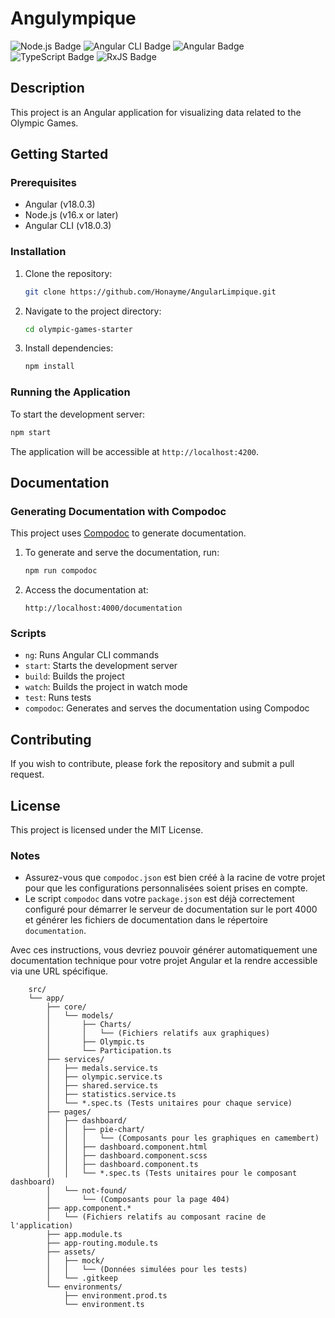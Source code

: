 # Angulympique

![Node.js Badge](https://img.shields.io/badge/Node.js-v16.x+-339933?style=for-the-badge&logo=nodedotjs&logoColor=white)
![Angular CLI Badge](https://img.shields.io/badge/Angular%20CLI-v18.0.3-red?style=for-the-badge&logo=angular&logoColor=white)
![Angular Badge](https://img.shields.io/badge/Angular-v18.0.3-red?style=for-the-badge&logo=angular&logoColor=white)
![TypeScript Badge](https://img.shields.io/badge/TypeScript-v5.4.2-blue?style=for-the-badge&logo=typescript&logoColor=white)
![RxJS Badge](https://img.shields.io/badge/RxJS-v7.8.0-9900FF?style=for-the-badge&logo=reactivex&logoColor=white)

## Description

This project is an Angular application for visualizing data related to the Olympic Games.

## Getting Started

### Prerequisites

- Angular (v18.0.3)
- Node.js (v16.x or later)
- Angular CLI (v18.0.3)

### Installation

1. Clone the repository:
   ```sh
   git clone https://github.com/Honayme/AngularLimpique.git
   ```
2. Navigate to the project directory:
   ```sh
   cd olympic-games-starter
   ```
3. Install dependencies:
   ```sh
   npm install
   ```

### Running the Application

To start the development server:
```sh
npm start
```

The application will be accessible at `http://localhost:4200`.

## Documentation

### Generating Documentation with Compodoc

This project uses [Compodoc](https://compodoc.app/) to generate documentation.

1. To generate and serve the documentation, run:
   ```sh
   npm run compodoc
   ```

2. Access the documentation at:
   ```
   http://localhost:4000/documentation
   ```

### Scripts

- `ng`: Runs Angular CLI commands
- `start`: Starts the development server
- `build`: Builds the project
- `watch`: Builds the project in watch mode
- `test`: Runs tests
- `compodoc`: Generates and serves the documentation using Compodoc

## Contributing

If you wish to contribute, please fork the repository and submit a pull request.

## License

This project is licensed under the MIT License.


### Notes

- Assurez-vous que `compodoc.json` est bien créé à la racine de votre projet pour que les configurations personnalisées soient prises en compte.
- Le script `compodoc` dans votre `package.json` est déjà correctement configuré pour démarrer le serveur de documentation sur le port 4000 et générer les fichiers de documentation dans le répertoire `documentation`.

Avec ces instructions, vous devriez pouvoir générer automatiquement une documentation technique pour votre projet Angular et la rendre accessible via une URL spécifique.


```
    src/
    └── app/
        ├── core/
        │   └── models/
        │       ├── Charts/
        │       │   └── (Fichiers relatifs aux graphiques)
        │       ├── Olympic.ts
        │       └── Participation.ts
        ├── services/
        │   ├── medals.service.ts
        │   ├── olympic.service.ts
        │   ├── shared.service.ts
        │   ├── statistics.service.ts
        │   └── *.spec.ts (Tests unitaires pour chaque service)
        ├── pages/
        │   ├── dashboard/
        │   │   ├── pie-chart/
        │   │   │   └── (Composants pour les graphiques en camembert)
        │   │   ├── dashboard.component.html
        │   │   ├── dashboard.component.scss
        │   │   ├── dashboard.component.ts
        │   │   └── *.spec.ts (Tests unitaires pour le composant dashboard)
        │   └── not-found/
        │       └── (Composants pour la page 404)
        ├── app.component.*
        │   └── (Fichiers relatifs au composant racine de l'application)
        ├── app.module.ts
        ├── app-routing.module.ts
        ├── assets/
        │   ├── mock/
        │   │   └── (Données simulées pour les tests)
        │   └── .gitkeep
        └── environments/
            ├── environment.prod.ts
            └── environment.ts
```
